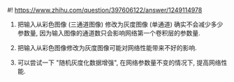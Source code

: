 #! https://www.zhihu.com/question/397606122/answer/1249114978

[comment]: <> (Answer URL: https://www.zhihu.com/question/397606122/answer/1249114978)
[comment]: <> (Question Title: grayscale图片对训练参数减少有多大用处？)
[comment]: <> (Author Name: 采石工)
[comment]: <> (Create Time: 2020-05-27 16:28:39)

1) 把输入从彩色图像 (三通道图像) 修改为灰度图像 (单通道) 确实不会减少多少参数量, 因为输入图像的通道数只会影响网络第一个卷积层的参数量.

2) 把输入从彩色图像修改为灰度图像可能对网络性能带来不好的影响.

3) 可以尝试一下 "随机灰度化数据增强", 在网络参数量不变的情况下, 提高网络性能.

